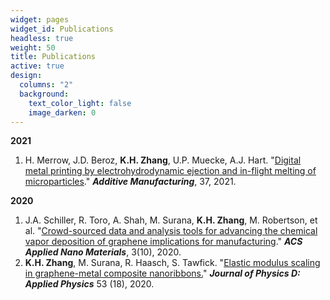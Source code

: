 ```yaml
---
widget: pages
widget_id: Publications
headless: true
weight: 50
title: Publications
active: true
design:
  columns: "2"
  background:
    text_color_light: false
    image_darken: 0
---
```

**2021**

1. H. Merrow, J.D. Beroz, **K.H. Zhang**, U.P. Muecke, A.J. Hart. "[Digital metal printing by electrohydrodynamic ejection and in-flight melting of microparticles](https://www.sciencedirect.com/science/article/abs/pii/S2214860420310757)." ***Additive Manufacturing***, 37, 2021.

**2020**

1. J.A. Schiller, R. Toro, A. Shah, M. Surana, **K.H. Zhang**, M. Robertson, et al. "[Crowd-sourced data and analysis tools for advancing the chemical vapor deposition of graphene implications for manufacturing](https://pubs.acs.org/doi/abs/10.1021/acsanm.0c02018)." ***ACS Applied Nano Materials***, 3(10), 2020.
2. **K.H. Zhang**, M. Surana, R. Haasch, S. Tawfick. "[Elastic modulus scaling in graphene-metal composite nanoribbons.](https://iopscience.iop.org/article/10.1088/1361-6463/ab7329)" ***Journal of Physics D: Applied Physics*** 53 (18), 2020.